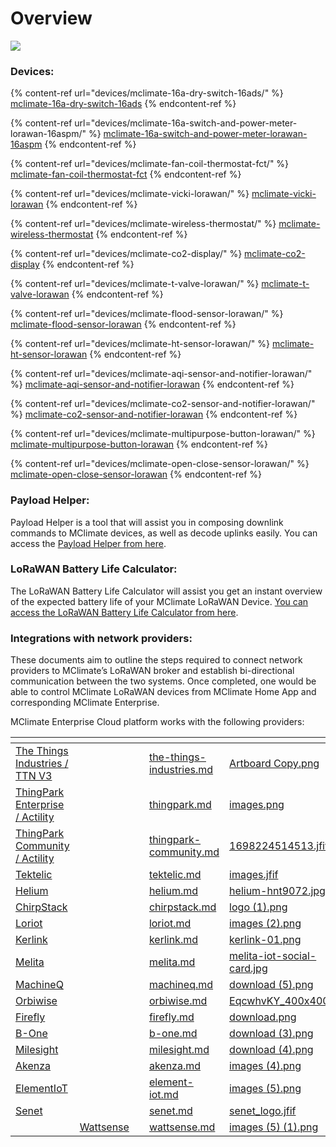 # Overview

![](.gitbook/assets/mw1920\_lorawanheader.png)

### **Devices:**

{% content-ref url="devices/mclimate-16a-dry-switch-16ads/" %}
[mclimate-16a-dry-switch-16ads](devices/mclimate-16a-dry-switch-16ads/)
{% endcontent-ref %}

{% content-ref url="devices/mclimate-16a-switch-and-power-meter-lorawan-16aspm/" %}
[mclimate-16a-switch-and-power-meter-lorawan-16aspm](devices/mclimate-16a-switch-and-power-meter-lorawan-16aspm/)
{% endcontent-ref %}

{% content-ref url="devices/mclimate-fan-coil-thermostat-fct/" %}
[mclimate-fan-coil-thermostat-fct](devices/mclimate-fan-coil-thermostat-fct/)
{% endcontent-ref %}

{% content-ref url="devices/mclimate-vicki-lorawan/" %}
[mclimate-vicki-lorawan](devices/mclimate-vicki-lorawan/)
{% endcontent-ref %}

{% content-ref url="devices/mclimate-wireless-thermostat/" %}
[mclimate-wireless-thermostat](devices/mclimate-wireless-thermostat/)
{% endcontent-ref %}

{% content-ref url="devices/mclimate-co2-display/" %}
[mclimate-co2-display](devices/mclimate-co2-display/)
{% endcontent-ref %}

{% content-ref url="devices/mclimate-t-valve-lorawan/" %}
[mclimate-t-valve-lorawan](devices/mclimate-t-valve-lorawan/)
{% endcontent-ref %}

{% content-ref url="devices/mclimate-flood-sensor-lorawan/" %}
[mclimate-flood-sensor-lorawan](devices/mclimate-flood-sensor-lorawan/)
{% endcontent-ref %}

{% content-ref url="devices/mclimate-ht-sensor-lorawan/" %}
[mclimate-ht-sensor-lorawan](devices/mclimate-ht-sensor-lorawan/)
{% endcontent-ref %}

{% content-ref url="devices/mclimate-aqi-sensor-and-notifier-lorawan/" %}
[mclimate-aqi-sensor-and-notifier-lorawan](devices/mclimate-aqi-sensor-and-notifier-lorawan/)
{% endcontent-ref %}

{% content-ref url="devices/mclimate-co2-sensor-and-notifier-lorawan/" %}
[mclimate-co2-sensor-and-notifier-lorawan](devices/mclimate-co2-sensor-and-notifier-lorawan/)
{% endcontent-ref %}

{% content-ref url="devices/mclimate-multipurpose-button-lorawan/" %}
[mclimate-multipurpose-button-lorawan](devices/mclimate-multipurpose-button-lorawan/)
{% endcontent-ref %}

{% content-ref url="devices/mclimate-open-close-sensor-lorawan/" %}
[mclimate-open-close-sensor-lorawan](devices/mclimate-open-close-sensor-lorawan/)
{% endcontent-ref %}

### **Payload Helper:**

Payload Helper is a tool that will assist you in composing downlink commands to MClimate devices, as well as decode uplinks easily. You can access the [Payload Helper from here](https://mclimate.eu/pages/payload-helper).&#x20;

### LoRaWAN Battery Life Calculator:

The LoRaWAN Battery Life Calculator will assist you get an instant overview of the expected battery life of your MClimate LoRaWAN Device. [You can access the LoRaWAN Battery Life Calculator from here](https://mclimate.eu/pages/lorawan-battery-calculator).

### **Integrations with network providers:**

These documents aim to outline the steps required to connect network providers to MClimate’s LoRaWAN broker and establish bi-directional communication between the two systems. Once completed, one would be able to control MClimate LoRaWAN devices from MClimate Home App and corresponding MClimate Enterprise.&#x20;

MClimate Enterprise Cloud platform works with the following providers:

<table data-view="cards" data-full-width="false"><thead><tr><th></th><th></th><th></th><th data-hidden data-card-target data-type="content-ref"></th><th data-hidden data-card-cover data-type="files"></th></tr></thead><tbody><tr><td><a href="integrations/the-things-industries.md">The Things Industries / TTN V3</a></td><td></td><td></td><td><a href="integrations/the-things-industries.md">the-things-industries.md</a></td><td><a href=".gitbook/assets/Artboard Copy.png">Artboard Copy.png</a></td></tr><tr><td><a href="integrations/thingpark.md">ThingPark Enterprise / Actility</a></td><td></td><td></td><td><a href="integrations/thingpark.md">thingpark.md</a></td><td><a href=".gitbook/assets/images.png">images.png</a></td></tr><tr><td><a href="integrations/thingpark-community.md">ThingPark Community / Actility</a></td><td></td><td></td><td><a href="integrations/thingpark-community.md">thingpark-community.md</a></td><td><a href=".gitbook/assets/1698224514513.jfif">1698224514513.jfif</a></td></tr><tr><td><a href="integrations/tektelic.md">Tektelic</a></td><td></td><td></td><td><a href="integrations/tektelic.md">tektelic.md</a></td><td><a href=".gitbook/assets/images.jfif">images.jfif</a></td></tr><tr><td><a href="integrations/helium.md">Helium</a></td><td></td><td></td><td><a href="integrations/helium.md">helium.md</a></td><td><a href=".gitbook/assets/helium-hnt9072.jpg">helium-hnt9072.jpg</a></td></tr><tr><td><a href="integrations/chirpstack.md">ChirpStack</a></td><td></td><td></td><td><a href="integrations/chirpstack.md">chirpstack.md</a></td><td><a href=".gitbook/assets/logo (1).png">logo (1).png</a></td></tr><tr><td><a href="integrations/loriot.md">Loriot</a></td><td></td><td></td><td><a href="integrations/loriot.md">loriot.md</a></td><td><a href=".gitbook/assets/images (2).png">images (2).png</a></td></tr><tr><td><a href="integrations/kerlink.md">Kerlink</a></td><td></td><td></td><td><a href="integrations/kerlink.md">kerlink.md</a></td><td><a href=".gitbook/assets/kerlink-01.png">kerlink-01.png</a></td></tr><tr><td><a href="integrations/melita.md">Melita</a></td><td></td><td></td><td><a href="integrations/melita.md">melita.md</a></td><td><a href=".gitbook/assets/melita-iot-social-card.jpg">melita-iot-social-card.jpg</a></td></tr><tr><td><a href="integrations/machineq.md">MachineQ</a></td><td></td><td></td><td><a href="integrations/machineq.md">machineq.md</a></td><td><a href=".gitbook/assets/download (5).png">download (5).png</a></td></tr><tr><td><a href="integrations/orbiwise.md">Orbiwise</a></td><td></td><td></td><td><a href="integrations/orbiwise.md">orbiwise.md</a></td><td><a href=".gitbook/assets/EqcwhvKY_400x400.jpg">EqcwhvKY_400x400.jpg</a></td></tr><tr><td><a href="integrations/firefly.md">Firefly</a></td><td></td><td></td><td><a href="integrations/firefly.md">firefly.md</a></td><td><a href=".gitbook/assets/download.png">download.png</a></td></tr><tr><td><a href="integrations/b-one.md">B-One</a></td><td></td><td></td><td><a href="integrations/b-one.md">b-one.md</a></td><td><a href=".gitbook/assets/download (3).png">download (3).png</a></td></tr><tr><td><a href="integrations/milesight.md">Milesight</a></td><td></td><td></td><td><a href="integrations/milesight.md">milesight.md</a></td><td><a href=".gitbook/assets/download (4).png">download (4).png</a></td></tr><tr><td><a href="integrations/akenza.md">Akenza</a></td><td></td><td></td><td><a href="integrations/akenza.md">akenza.md</a></td><td><a href=".gitbook/assets/images (4).png">images (4).png</a></td></tr><tr><td><a href="integrations/element-iot.md">ElementIoT</a></td><td></td><td></td><td><a href="integrations/element-iot.md">element-iot.md</a></td><td><a href=".gitbook/assets/images (5).png">images (5).png</a></td></tr><tr><td><a href="integrations/senet.md">Senet</a></td><td></td><td></td><td><a href="integrations/senet.md">senet.md</a></td><td><a href=".gitbook/assets/senet_logo.jfif">senet_logo.jfif</a></td></tr><tr><td></td><td><a href="integrations/wattsense.md">Wattsense</a></td><td></td><td><a href="integrations/wattsense.md">wattsense.md</a></td><td><a href=".gitbook/assets/images (5) (1).png">images (5) (1).png</a></td></tr></tbody></table>
